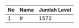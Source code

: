 | No | Nama            | Jumlah Level |
|----|-----------------|--------------|
| 1  | #    |    1572        |
